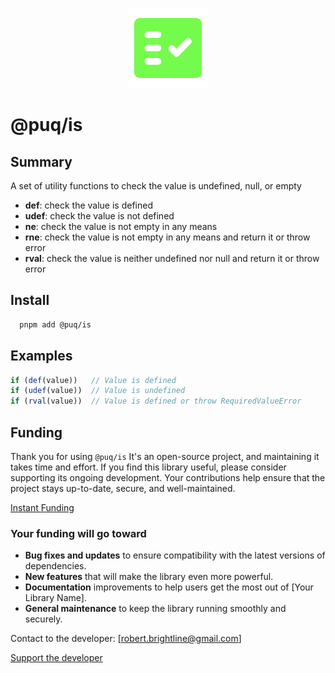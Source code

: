 <p align="center">
  <img src="https://raw.githubusercontent.com/rbrightline/puq/refs/heads/main/libs/is/favicon.png" alt="Logo" />
</p>

# @puq/is

## Summary

A set of utility functions to check the value is undefined, null, or empty

- **def**: check the value is defined
- **udef**: check the value is not defined
- **ne**: check the value is not empty in any means
- **rne**: check the value is not empty in any means and return it or throw error
- **rval**: check the value is neither undefined nor null and return it or throw error

## Install

```bash
  pnpm add @puq/is
```

## Examples

```ts
if (def(value))   // Value is defined
if (udef(value))  // Value is undefined
if (rval(value))  // Value is defined or throw RequiredValueError
```

## Funding

Thank you for using `@puq/is` It's an open-source project, and maintaining it takes time and effort. If you find this library useful, please consider supporting its ongoing development. Your contributions help ensure that the project stays up-to-date, secure, and well-maintained.

[Instant Funding](https://cash.app/$puqlib)

### Your funding will go toward

- **Bug fixes and updates** to ensure compatibility with the latest versions of dependencies.
- **New features** that will make the library even more powerful.
- **Documentation** improvements to help users get the most out of [Your Library Name].
- **General maintenance** to keep the library running smoothly and securely.

Contact to the developer: [robert.brightline@gmail.com]

[Support the developer](https://cash.app/$puqlib)

